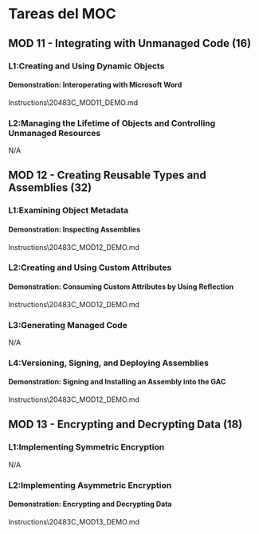 # Tareas del MOC

## MOD 11 - Integrating with  Unmanaged Code (16)

### L1:Creating and  Using Dynamic Objects

#### Demonstration:  Interoperating with Microsoft Word

Instructions\20483C_MOD11_DEMO.md

###  L2:Managing the  Lifetime of Objects and Controlling Unmanaged Resources

N/A

## MOD 12 - Creating Reusable  Types and Assemblies (32)

### L1:Examining Object  Metadata

#### Demonstration:  Inspecting Assemblies

Instructions\20483C_MOD12_DEMO.md

###  L2:Creating and  Using Custom Attributes

#### Demonstration:  Consuming Custom Attributes by Using Reflection

Instructions\20483C_MOD12_DEMO.md

###  L3:Generating  Managed Code

N/A

###  L4:Versioning,  Signing, and Deploying Assemblies

#### Demonstration:  Signing and Installing an Assembly into the GAC

Instructions\20483C_MOD12_DEMO.md



## MOD 13 - Encrypting and  Decrypting Data (18)

###  L1:Implementing  Symmetric Encryption

N/A

###  L2:Implementing  Asymmetric Encryption

#### Demonstration:  Encrypting and Decrypting Data

Instructions\20483C_MOD13_DEMO.md